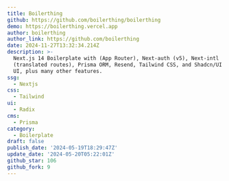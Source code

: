 ```yaml
---
title: Boilerthing
github: https://github.com/boilerthing/boilerthing
demo: https://boilerthing.vercel.app
author: boilerthing
author_link: https://github.com/boilerthing
date: 2024-11-27T13:32:34.214Z
description: >-
  Next.js 14 Boilerplate with (App Router), Next-auth (v5), Next-intl
  (translated routes), Prisma ORM, Resend, Tailwind CSS, and Shadcn/UI & Radix
  UI, plus many other features.
ssg:
  - Nextjs
css:
  - Tailwind
ui:
  - Radix
cms:
  - Prisma
category:
  - Boilerplate
draft: false
publish_date: '2024-05-19T18:29:47Z'
update_date: '2024-05-20T05:22:01Z'
github_star: 106
github_fork: 9
---
```

